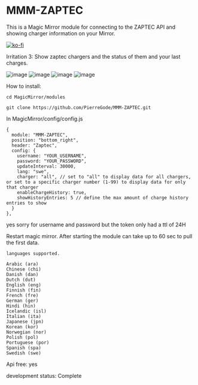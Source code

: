 # MMM-ZAPTEC 

This is a Magic Mirror module for connecting to the ZAPTEC API
and showing charger information on your Mirror.



[![ko-fi](https://ko-fi.com/img/githubbutton_sm.svg)](https://ko-fi.com/J3J2EARPK)


Irritation 3: Show zaptec chargers and the status of them and your last charges.

![image](https://user-images.githubusercontent.com/8579922/233061820-5e3606fb-693b-4d10-bdaf-df3b4048f9a5.png)
![image](https://user-images.githubusercontent.com/8579922/236442228-eb3d4f31-8324-4f9f-b887-34be1ae1b63e.png)
![image](https://user-images.githubusercontent.com/8579922/236442489-1de8acd2-7890-4389-a0c5-94275a33a664.png)
![image](https://user-images.githubusercontent.com/8579922/236442808-66bb94ed-3900-4c0b-a62c-57bdd1dd3ca7.png)



How to install:
```
cd MagicMirror/modules
```
```
git clone https://github.com/PierreGode/MMM-ZAPTEC.git
```
In MagicMirror/config/config.js



```
{
  module: "MMM-ZAPTEC",
  position: "bottom_right",
  header: "Zaptec",
  config: {
    username: "YOUR_USERNAME",
    password: "YOUR_PASSWORD",
    updateInterval: 30000,
    lang: "swe",
    charger: "all", // set to "all" to display data for all chargers, or set to a specific charger number (1-99) to display data for only that charger
    enableChargeHistory: true,
    showHistoryEntries: 5 // define the max amount of charge history entries to show
  }
},
```

yes sorry for username and password but the token only had a ttl of 24H

Restart magic mirror.
After starting the module can take up to 60 sec to pull the first data.

```
languages supported.

Arabic (ara)
Chinese (chi)
Danish (dan)
Dutch (dut)
English (eng)
Finnish (fin)
French (fre)
German (ger)
Hindi (hin)
Icelandic (isl)
Italian (ita)
Japanese (jpn)
Korean (kor)
Norwegian (nor)
Polish (pol)
Portuguese (por)
Spanish (spa)
Swedish (swe)
```
Api free: yes
<p>
development status: Complete 
